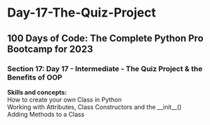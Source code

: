 # Day-17-The-Quiz-Project
<h2>100 Days of Code: The Complete Python Pro Bootcamp for 2023</h2>
<h3>Section 17: Day 17 - Intermediate - The Quiz Project & the Benefits of OOP</h3>
<b>Skills and concepts:</b><br>
How to create your own Class in Python<br>
Working with Attributes, Class Constructors and the __init__()<br>
Adding Methods to a Class<br>

